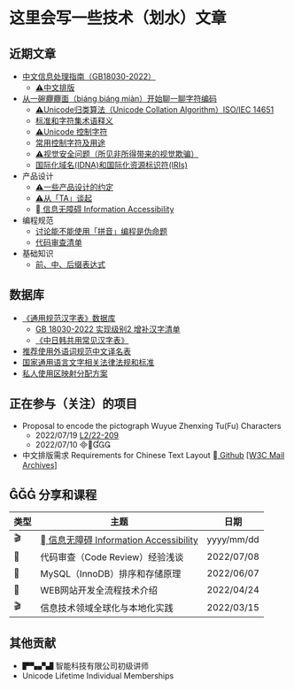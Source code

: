 # 这里会写一些技术（划水）文章

## 近期文章

- [中文信息处理指南（GB18030-2022）](paper/中文信息处理指南.md)
  - [⚠️中文排版](paper/中文信息处理/中文排版.md)
- [从一碗𰻝𰻝面（biáng biáng miàn）开始聊一聊字符编码](paper/从一碗biangbiang面开始聊一聊字符编码.md)
  - [⚠️Unicode归类算法（Unicode Collation Algorithm）ISO/IEC 14651](paper/unicode/unicode-collation-algorithm.md)
  - [标准和字符集术语释义](paper/标准和字符集术语释义.md)
  - [⚠️Unicode 控制字符](paper/unicode/unicode-control-characters.md)
  - [常用控制字符及用途](paper/unicode/常用控制字符及用途.md)
  - [⚠️视觉安全问题（所见非所得带来的视觉欺骗）](paper/unicode/视觉安全问题.md)
  - [国际化域名(IDNA)和国际化资源标识符(IRIs)](paper/unicode/国际化域名和国际化资源标识符.md)
- 产品设计
  - [⚠️一些产品设计的约定](paper/一些产品设计的约定.md)
  - [⚠️从「TA」谈起](paper/从TA谈起.md)
  - [ 信息无障碍 Information Accessibility](paper/专题/信息无障碍/目录.md)
- 编程规范
  - [讨论能不能使用「拼音」编程是伪命题](paper/讨论能不能使用“拼音”编程是伪命题.md)
  - [代码审查清单](paper/规范/代码审查清单.md)
- 基础知识
  - [前、中、后缀表达式](paper/前中后缀表达式.md)

## 数据库

- [《通用规范汉字表》数据库](paper/通用规范汉字表数据库.md) 
  - [GB 18030-2022 实现级别2 增补汉字清单](paper/GB18030-2022实现级别2增补汉字.md)
  - [《中日韩共用常见汉字表》](paper/通用规范汉字表数据库.md)
- [推荐使用外语词规范中文译名表](paper/推荐使用外语词规范中文译名.md)
- [国家通用语言文字相关法律法规和标准](paper/国家通用语言文字相关法律法规和标准.md)
- [私人使用区映射分配方案](paper/私用区映射分配方案.md)

## 正在参与（关注）的项目

- Proposal to encode the pictograph Wuyue Zhenxing Tu(Fu) Characters
  - 2022/07/19 [L2/22-209](https://www.unicode.org/L2/L2022/22209-wuyue-zhenxing-tu-fu.pdf)
  - 2022/07/10 
- 中文排版需求 Requirements for Chinese Text Layout [ Github](https://github.com/w3c/clreq) [[W3C Mail Archives]](https://lists.w3.org/Archives/Public/public-i18n-chinese/)

##  分享和课程

| 类型  | 主题                                                        | 日期         |
| --- | --------------------------------------------------------- | ---------- |
| 🎬  | [ 信息无障碍 Information Accessibility](paper/专题/信息无障碍/目录.md) | yyyy/mm/dd |
| 📆  | 代码审查（Code Review）经验浅谈                                     | 2022/07/08 |
| 📆  | MySQL（InnoDB）排序和存储原理                                      | 2022/06/07 |
| 📆  | WEB网站开发全流程技术介绍                                            | 2022/04/24 |
| 🎬  | 信息技术领域全球化与本地化实践                                           | 2022/03/15 |

## 其他贡献

- ▛▚▞▟ 智能科技有限公司初级讲师
- Unicode Lifetime Individual Memberships
